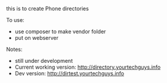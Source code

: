 this is to create Phone directories

To use:
* use composer to make vendor folder 
* put on webserver

Notes:
* still under development
* Current working version: http://directory.yourtechguys.info
* Dev version: http://dirtest.yourtechguys.info
